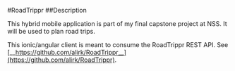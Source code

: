 #RoadTrippr
##Description

This hybrid mobile application is part of my final capstone project at NSS. It will be used to plan road trips.  

This ionic/angular client is meant to consume the RoadTrippr REST API.  See [__https://github.com/alirk/RoadTrippr__](https://github.com/alirk/RoadTrippr).
